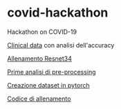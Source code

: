 # covid-hackathon
Hackathon on COVID-19

[Clinical data](https://github.com/federico1-creator/covid-hackathon/blob/master/1%C2%B0_attempt.ipynb)
con analisi dell'accuracy

[Allenamento Resnet34](https://github.com/federico1-creator/covid-hackathon/blob/master/2%C2%B0_attempt.py)

[Prime analisi di pre-processing](https://github.com/federico1-creator/covid-hackathon/blob/master/pre-processing.ipynb)

[Creazione dataset in pytorch](https://github.com/federico1-creator/covid-hackathon/blob/master/dataset.py)

[Codice di allenamento](https://github.com/federico1-creator/covid-hackathon/blob/master/train.py)
